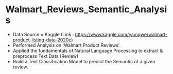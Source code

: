 # Walmart_Reviews_Semantic_Analysis

* Data Source = Kaggle (Link : https://www.kaggle.com/yamqwe/walmart-product-listing-data-2020e)
* Performed Analysis on 'Walmart Product Reviews'.
* Applied the fundamentals of Natural Language Processing to extract & preprocess Text Data (Review)
* Build a Text Classification Model to predict the Semantic of a given review.
